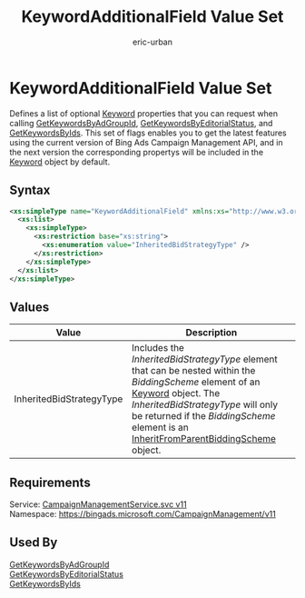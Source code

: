 ﻿---
title: KeywordAdditionalField Value Set
ms.service: bing-ads-campaign-management
ms.topic: article
author: eric-urban
ms.author: eur
---
# KeywordAdditionalField Value Set
Defines a list of optional [Keyword](../campaign-management/keyword.md) properties that you can request when calling [GetKeywordsByAdGroupId](../campaign-management/getkeywordsbyadgroupid.md), [GetKeywordsByEditorialStatus](../campaign-management/getkeywordsbyeditorialstatus.md), and [GetKeywordsByIds](../campaign-management/getkeywordsbyids.md). This set of flags enables you to get the latest features using the current version of Bing Ads Campaign Management API, and in the next version the corresponding propertys will be included in the [Keyword](../campaign-management/keyword.md) object by default.

## Syntax
```xml
<xs:simpleType name="KeywordAdditionalField" xmlns:xs="http://www.w3.org/2001/XMLSchema">
  <xs:list>
    <xs:simpleType>
      <xs:restriction base="xs:string">
        <xs:enumeration value="InheritedBidStrategyType" />
      </xs:restriction>
    </xs:simpleType>
  </xs:list>
</xs:simpleType>
```

## <a name="values"></a>Values

|Value|Description|
|-----------|---------------|
|<a name="inheritedbidstrategytype"></a>InheritedBidStrategyType|Includes the *InheritedBidStrategyType* element that can be nested within the *BiddingScheme* element of an [Keyword](../campaign-management/keyword.md) object. The *InheritedBidStrategyType* will only be returned if the *BiddingScheme* element is an [InheritFromParentBiddingScheme](../campaign-management/inheritfromparentbiddingscheme.md) object.|

## Requirements
Service: [CampaignManagementService.svc v11](https://campaign.api.bingads.microsoft.com/Api/Advertiser/CampaignManagement/v11/CampaignManagementService.svc)  
Namespace: https://bingads.microsoft.com/CampaignManagement/v11  

## Used By
[GetKeywordsByAdGroupId](getkeywordsbyadgroupid.md)  
[GetKeywordsByEditorialStatus](getkeywordsbyeditorialstatus.md)  
[GetKeywordsByIds](getkeywordsbyids.md)  
